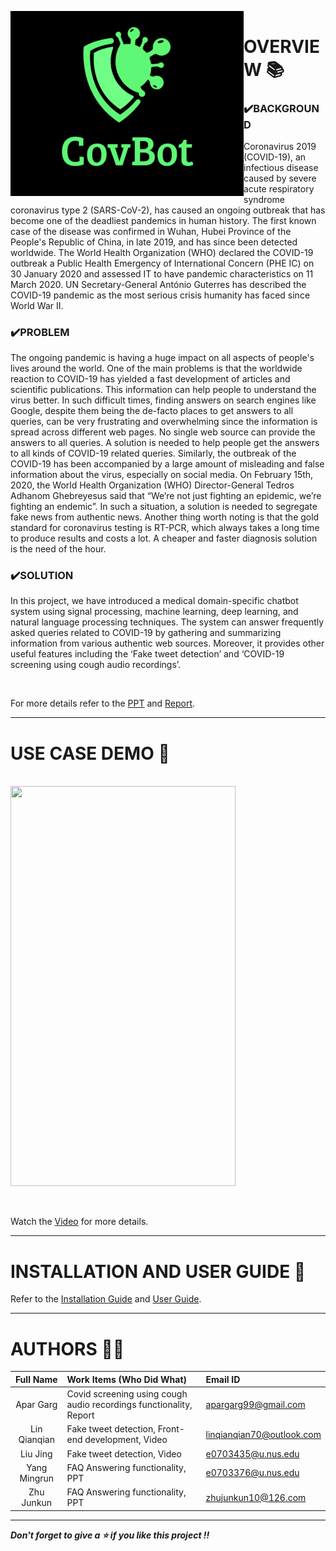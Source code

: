 &nbsp;&nbsp;&nbsp;&nbsp;&nbsp;&nbsp;&nbsp;&nbsp;&nbsp;&nbsp;&nbsp;&nbsp;&nbsp;&nbsp;&nbsp;&nbsp;&nbsp;&nbsp;&nbsp;&nbsp;&nbsp;&nbsp;&nbsp;&nbsp;&nbsp;&nbsp;&nbsp;&nbsp;&nbsp;&nbsp;&nbsp;&nbsp;&nbsp;<img src="https://github.com/AparGarg99/CovBot/blob/master/Miscellaneous/logo.png" width=373 height=296 style="float: left; margin-right: 0px;" />
---


# OVERVIEW 📚
### ✔️BACKGROUND
Coronavirus 2019 (COVID-19), an infectious disease caused by severe acute respiratory syndrome coronavirus type 2 (SARS-CoV-2), has caused an ongoing outbreak that has become one of the deadliest pandemics in human history. The first known case of the disease was confirmed in Wuhan, Hubei Province of the People's Republic of China, in late 2019, and has since been detected worldwide. The World Health Organization (WHO) declared the COVID-19 outbreak a Public Health Emergency of International Concern (PHE IC) on 30 January 2020 and assessed IT to have pandemic characteristics on 11 March 2020. UN Secretary-General António Guterres has described the COVID-19 pandemic as the most serious crisis humanity has faced since World War II.

### ✔️PROBLEM
The ongoing pandemic is having a huge impact on all aspects of people's lives around the world. One of the main problems is that the worldwide reaction to COVID-19 has yielded a fast development of articles and scientific publications. This information can help people to understand the virus better. In such difficult times, finding answers on search engines like Google, despite them being the de-facto places to get answers to all queries, can be very frustrating and overwhelming since the information is spread across different web pages. No single web source can provide the answers to all queries. A solution is needed to help people get the answers to all kinds of COVID-19 related queries. Similarly, the outbreak of the COVID-19 has been accompanied by a large amount of misleading and false information about the virus, especially on social media. On February 15th, 2020, the World Health Organization (WHO) Director-General Tedros Adhanom Ghebreyesus said that “We’re not just fighting an epidemic, we’re fighting an endemic”. In such a situation, a solution is needed to segregate fake news from authentic news. Another thing worth noting is that the gold standard for coronavirus testing is RT-PCR, which always takes a long time to produce results and costs a lot. A cheaper and faster diagnosis solution is the need of the hour.

### ✔️SOLUTION
In this project, we have introduced a medical domain-specific chatbot system using signal processing, machine learning, deep learning, and natural language processing techniques. The system can answer frequently asked queries related to COVID-19 by gathering and summarizing information from various authentic web sources. Moreover, it provides other useful features including the ‘Fake tweet detection’ and ‘COVID-19 screening using cough audio recordings’.

<br>

For more details refer to the [PPT](https://github.com/AparGarg99/CovBot/blob/master/Documentation/PPT.pptx) and [Report](https://github.com/AparGarg99/CovBot/blob/master/Documentation/Report.pdf).

---

# USE CASE DEMO 🎥
&nbsp;&nbsp;&nbsp;&nbsp;&nbsp;&nbsp;&nbsp;&nbsp;&nbsp;&nbsp;&nbsp;&nbsp;&nbsp;&nbsp;&nbsp;&nbsp;&nbsp;&nbsp;&nbsp;&nbsp;&nbsp;&nbsp;&nbsp;&nbsp;&nbsp;&nbsp;&nbsp;&nbsp;&nbsp;&nbsp;&nbsp;&nbsp;&nbsp;&nbsp;&nbsp;&nbsp;&nbsp;&nbsp;&nbsp;&nbsp;&nbsp;&nbsp;&nbsp;&nbsp;&nbsp;&nbsp;&nbsp;&nbsp;&nbsp;&nbsp;&nbsp;&nbsp;&nbsp;&nbsp;&nbsp;<img src="https://github.com/AparGarg99/CovBot/blob/master/Miscellaneous/demo.gif" width=360 height=640>

<br>

Watch the [Video](https://drive.google.com/file/d/1L7XgaYJPNweWEYLXCjTzagpVlAsZ4L4H/view?usp=sharing) for more details.

---

# INSTALLATION AND USER GUIDE 🔌

Refer to the [Installation Guide](https://github.com/AparGarg99/CovBot/blob/master/Documentation/Installation%20Guide.pdf) and [User Guide](https://github.com/AparGarg99/CovBot/blob/master/Documentation/User%20Guide.pdf).

---

# AUTHORS 👨‍💻

| Full Name  | Work Items (Who Did What) | Email ID |
| :---------------:| :-----| :-----|
| Apar Garg    |Covid screening using cough audio recordings functionality, Report| apargarg99@gmail.com |
| Lin Qianqian  |Fake tweet detection, Front-end development, Video  | linqianqian70@outlook.com |
| Liu Jing  |Fake tweet detection, Video| e0703435@u.nus.edu |
| Yang Mingrun |FAQ Answering functionality, PPT|e0703376@u.nus.edu |
| Zhu Junkun | FAQ Answering functionality, PPT|zhujunkun10@126.com |

---

***Don't forget to give a ⭐ if you like this project !!***
